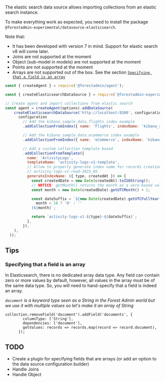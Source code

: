 The elastic search data source allows importing collections from an elastic search instance.

To make everything work as expected, you need to install the package `@forestadmin-experimental/datasource-elasticsearch`.

Note that:

- It has been developed with version 7 in mind. Support for elastic search v8 will come later.
- Joins are not supported at the moment
- Object (sub-model in models) are not supported at the moment
- Points are not supported at the moment
- Arrays are not supported out of the box. See the section [`Specifying that a field is an array`](#Tips)


```javascript
const { createAgent } = require('@forestadmin/agent');

const { createElasticsearchDataSource } = require('@forestadmin-experimental/datasource-elasticsearch');

// Create agent and import collections from elastic search
const agent = createAgent(options).addDataSource(
    createElasticsearchDataSource('http://localhost:9200', configuration =>
      configuration
        // Add the kibana_sample_data_flights index example
        .addCollectionFromIndex({ name: 'Flights', indexName: 'kibana_sample_data_flights' })

        // Add the kibana_sample_data_ecommerce index example
        .addCollectionFromIndex({ name: 'eCommerce', indexName: 'kibana_sample_data_ecommerce' })

        // Add a custom collection template based
        .addCollectionFromTemplate({
          name: 'ActivityLogs',
          templateName: 'activity-logs-v1-template',
          // Allow to properly generate index name for records creation based on custom logic
          // activity-logs-v1-read-2023_05
          generateIndexName: ({ type, createdAt }) => {
            const createdDate = new Date(createdAt).toISOString();
            // NOTICE: getMonth() returns the month as a zero-based value
            const month = new Date(createdDate).getUTCMonth() + 1;

            const dateSuffix = `${new Date(createdDate).getUTCFullYear()}_${
              month < 10 ? '0' : ''
            }${month}`;

            return `activity-logs-v1-${type}-${dateSuffix}`;
          },
        }),
    ),
  ));
```


## Tips
### Specifying that a field is an array

In Elasticsearch, there is no dedicated array data type. Any field can contain zero or more values by default, however, all values in the array must be of the same data type.
So, you will need to hand-specify that a field is indeed an array.

*`document` is a keyword type seen as a String in the Forest Admin world but we use it with multiple values so let's make it an array of String*

```
collection.removeField('document').addField('documents', {
        columnType: ['String'],
        dependencies: ['document'],
        getValues: records => records.map(record => record.document),
      });
```

## TODO
- Create a plugin for specifying fields that are arrays (or add an option to the data source configuration builder)
- Handle Joins
- Handle Object
